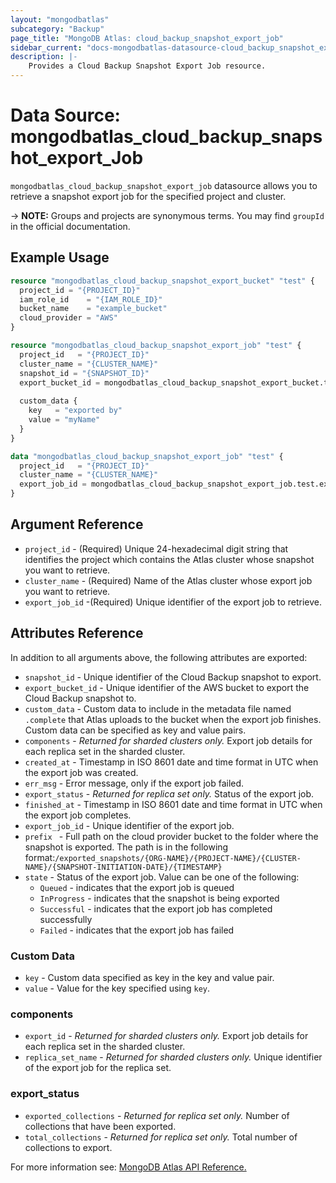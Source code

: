 ```yaml
---
layout: "mongodbatlas"
subcategory: "Backup"
page_title: "MongoDB Atlas: cloud_backup_snapshot_export_job"
sidebar_current: "docs-mongodbatlas-datasource-cloud_backup_snapshot_export_job"
description: |-
    Provides a Cloud Backup Snapshot Export Job resource.
---
```


# Data Source: mongodbatlas_cloud_backup_snapshot_export_Job
`mongodbatlas_cloud_backup_snapshot_export_job` datasource allows you to retrieve a snapshot export job for the specified project and cluster.


-> **NOTE:** Groups and projects are synonymous terms. You may find `groupId` in the official documentation.

## Example Usage

```terraform
resource "mongodbatlas_cloud_backup_snapshot_export_bucket" "test" {
  project_id = "{PROJECT_ID}"
  iam_role_id    = "{IAM_ROLE_ID}"
  bucket_name    = "example_bucket"
  cloud_provider = "AWS"
}

resource "mongodbatlas_cloud_backup_snapshot_export_job" "test" {
  project_id   = "{PROJECT_ID}"
  cluster_name = "{CLUSTER_NAME}"
  snapshot_id = "{SNAPSHOT_ID}"
  export_bucket_id = mongodbatlas_cloud_backup_snapshot_export_bucket.test.export_bucket_id
  
  custom_data {
    key   = "exported by"
    value = "myName"
  }
}

data "mongodbatlas_cloud_backup_snapshot_export_job" "test" {
  project_id   = "{PROJECT_ID}"
  cluster_name = "{CLUSTER_NAME}"
  export_job_id = mongodbatlas_cloud_backup_snapshot_export_job.test.export_job_id
}
```

## Argument Reference

* `project_id` - (Required) Unique 24-hexadecimal digit string that identifies the project which contains the Atlas cluster whose snapshot you want to retrieve.
* `cluster_name` - (Required) Name of the Atlas cluster whose export job you want to retrieve.
* `export_job_id` -(Required) Unique identifier of the export job to retrieve.


## Attributes Reference

In addition to all arguments above, the following attributes are exported:
* `snapshot_id` - Unique identifier of the Cloud Backup snapshot to export.
* `export_bucket_id` - Unique identifier of the AWS bucket to export the Cloud Backup snapshot to.
* `custom_data` - Custom data to include in the metadata file named `.complete` that Atlas uploads to the bucket when the export job finishes. Custom data can be specified as key and value pairs.
* `components` - _Returned for sharded clusters only._ Export job details for each replica set in the sharded cluster.
* `created_at` - Timestamp in ISO 8601 date and time format in UTC when the export job was created.
* `err_msg` - Error message, only if the export job failed.
* `export_status` - _Returned for replica set only._ Status of the export job.
* `finished_at` - Timestamp in ISO 8601 date and time format in UTC when the export job completes.
* `export_job_id` - Unique identifier of the export job.
* `prefix ` - Full path on the cloud provider bucket to the folder where the snapshot is exported. The path is in the following format:`/exported_snapshots/{ORG-NAME}/{PROJECT-NAME}/{CLUSTER-NAME}/{SNAPSHOT-INITIATION-DATE}/{TIMESTAMP}`
* `state` - Status of the export job. Value can be one of the following:
    * `Queued` - indicates that the export job is queued
    * `InProgress` - indicates that the snapshot is being exported
    * `Successful` - indicates that the export job has completed successfully
    * `Failed` - indicates that the export job has failed

### Custom Data
* `key` - Custom data specified as key in the key and value pair.
* `value` - Value for the key specified using `key`.

### components
* `export_id` - _Returned for sharded clusters only._ Export job details for each replica set in the sharded cluster.
* `replica_set_name` - _Returned for sharded clusters only._ Unique identifier of the export job for the replica set.

### export_status
* `exported_collections` - _Returned for replica set only._ Number of collections that have been exported.
* `total_collections` - _Returned for replica set only._ Total number of collections to export.


For more information see: [MongoDB Atlas API Reference.](https://docs.atlas.mongodb.com/reference/api/cloud-backup/export/get-one-export-job/)
